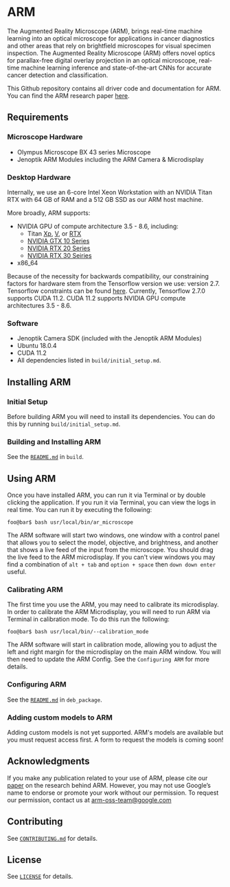 # ARM

The Augmented Reality Microscope (ARM), brings real-time machine learning into an optical microscope for applications in cancer diagnostics and other areas that rely on brightfield microscopes for visual specimen inspection. The Augmented Reality Microscope (ARM) offers novel optics for parallax-free digital overlay projection in an optical microscope, real-time machine learning inference and
state-of-the-art CNNs for accurate cancer detection and classification.


This Github repository contains all driver code and documentation
for ARM. You can find the ARM research paper [here](https://www.nature.com/articles/s41591-019-0539-7).

## Requirements

### Microscope Hardware
* Olympus Microscope BX 43 series Microscope
* Jenoptik ARM Modules including the ARM Camera & Microdisplay

### Desktop Hardware
Internally, we use an 6-core Intel Xeon Workstation with an NVIDIA Titan RTX
with 64 GB of RAM and a 512 GB SSD as our ARM host machine.

More broadly, ARM supports:

* NVIDIA GPU of compute architecture 3.5 - 8.6, including:
  * Titan [Xp](https://www.nvidia.com/en-us/titan/titan-xp/),
[V](https://www.nvidia.com/en-us/titan/titan-v/),
or [RTX](https://www.nvidia.com/en-us/deep-learning-ai/products/titan-rtx/)
  * [NVIDIA GTX 10 Series](https://www.nvidia.com/en-us/geforce/10-series/)
  * [NVIDIA RTX 20 Series](https://www.nvidia.com/en-us/geforce/20-series/)
  * [NVIDIA RTX 30 Seiries](https://www.nvidia.com/en-us/geforce/graphics-cards/30-series/)
* x86_64

Because of the necessity for backwards compatibility, our constraining factors
for hardware stem from the Tensorflow version we use: version 2.7. Tensorflow
constraints can be found [here](https://www.tensorflow.org/install/source#gpu).
Currently, Tensorflow 2.7.0 supports CUDA 11.2. CUDA 11.2 supports NVIDIA GPU
compute architectures 3.5 - 8.6.

### Software
* Jenoptik Camera SDK (included with the Jenoptik ARM Modules)
* Ubuntu 18.0.4
* CUDA 11.2
* All dependencies listed in `build/initial_setup.md`.

## Installing ARM

### Initial Setup
Before building ARM you will need to install its dependencies. You can do this
by running `build/initial_setup.md`.

### Building and Installing ARM

See the [`README.md`](README) in `build`.

## Using ARM

Once you have installed ARM, you can run it via Terminal or by double
clicking the application. If you run it via Terminal, you can view the logs in
real time. You can run it by executing the following:

```shell
foo@bar$ bash usr/local/bin/ar_microscope
```

The ARM software will start two windows, one window with a control panel that
allows you to select the model, objective, and brightness, and another that
shows a live feed of the input from the microscope. You should drag the live
feed to the ARM microdisplay. If you can't view windows you may find a
combination of `alt + tab` and `option + space` then `down down enter` useful.


### Calibrating ARM

The first time you use the ARM, you may need to calibrate its microdisplay. In
order to calibrate the ARM Microdisplay, you will need to run ARM via
Terminal in calibration mode. To do this run the following:

```shell
foo@bar$ bash usr/local/bin/--calibration_mode
```

The ARM software will start in calibration mode, allowing you to adjust the left
and right margin for the microdisplay on the main ARM window. You will then need
to update the ARM Config. See the `Configuring ARM` for more details.

### Configuring ARM

See the [`README.md`](README) in `deb_package`.

### Adding custom models to ARM

Adding custom models is not yet supported. ARM's models are available but you
must request access first. A form to request the models is coming soon!

## Acknowledgments

If you make any publication related to your use of ARM, please cite our
[paper](https://www.nature.com/articles/s41591-019-0539-7) on the research
behind ARM. However, you may not use Google’s name to endorse or promote your
work without our permission.  To request our permission, contact us at
arm-oss-team@google.com

## Contributing

See [`CONTRIBUTING.md`](CONTRIBUTING.md) for details.

## License

See [`LICENSE`](LICENSE) for details.